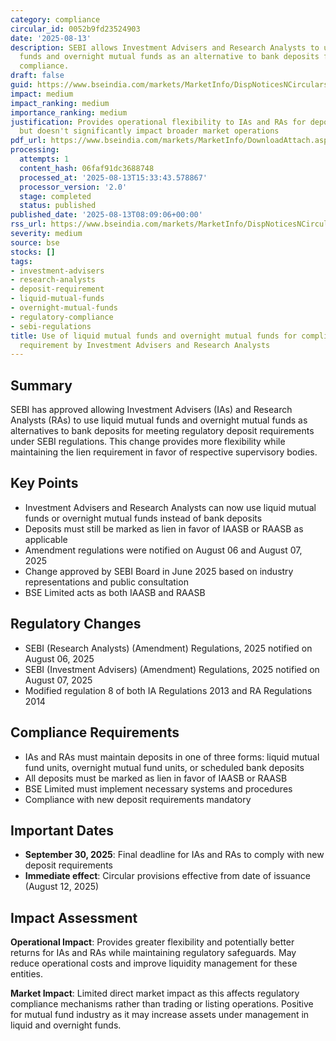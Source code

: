 ```yaml
---
category: compliance
circular_id: 0052b9fd23524903
date: '2025-08-13'
description: SEBI allows Investment Advisers and Research Analysts to use liquid mutual
  funds and overnight mutual funds as an alternative to bank deposits for regulatory
  compliance.
draft: false
guid: https://www.bseindia.com/markets/MarketInfo/DispNoticesNCirculars.aspx?Noticeid={E7B0BAAF-4296-4AA7-B36A-DE7400D34996}&noticeno=20250813-8&dt=08/13/2025&icount=8&totcount=65&flag=0
impact: medium
impact_ranking: medium
importance_ranking: medium
justification: Provides operational flexibility to IAs and RAs for deposit compliance
  but doesn't significantly impact broader market operations
pdf_url: https://www.bseindia.com/markets/MarketInfo/DownloadAttach.aspx?id=20250813-8&attachedId=2ffee397-00e1-478d-8a33-b6ef7b61493e
processing:
  attempts: 1
  content_hash: 06faf91dc3688748
  processed_at: '2025-08-13T15:33:43.578867'
  processor_version: '2.0'
  stage: completed
  status: published
published_date: '2025-08-13T08:09:06+00:00'
rss_url: https://www.bseindia.com/markets/MarketInfo/DispNoticesNCirculars.aspx?Noticeid={E7B0BAAF-4296-4AA7-B36A-DE7400D34996}&noticeno=20250813-8&dt=08/13/2025&icount=8&totcount=65&flag=0
severity: medium
source: bse
stocks: []
tags:
- investment-advisers
- research-analysts
- deposit-requirement
- liquid-mutual-funds
- overnight-mutual-funds
- regulatory-compliance
- sebi-regulations
title: Use of liquid mutual funds and overnight mutual funds for compliance with deposit
  requirement by Investment Advisers and Research Analysts
---
```


## Summary

SEBI has approved allowing Investment Advisers (IAs) and Research Analysts (RAs) to use liquid mutual funds and overnight mutual funds as alternatives to bank deposits for meeting regulatory deposit requirements under SEBI regulations. This change provides more flexibility while maintaining the lien requirement in favor of respective supervisory bodies.

## Key Points

- Investment Advisers and Research Analysts can now use liquid mutual funds or overnight mutual funds instead of bank deposits
- Deposits must still be marked as lien in favor of IAASB or RAASB as applicable
- Amendment regulations were notified on August 06 and August 07, 2025
- Change approved by SEBI Board in June 2025 based on industry representations and public consultation
- BSE Limited acts as both IAASB and RAASB

## Regulatory Changes

- SEBI (Research Analysts) (Amendment) Regulations, 2025 notified on August 06, 2025
- SEBI (Investment Advisers) (Amendment) Regulations, 2025 notified on August 07, 2025
- Modified regulation 8 of both IA Regulations 2013 and RA Regulations 2014

## Compliance Requirements

- IAs and RAs must maintain deposits in one of three forms: liquid mutual fund units, overnight mutual fund units, or scheduled bank deposits
- All deposits must be marked as lien in favor of IAASB or RAASB
- BSE Limited must implement necessary systems and procedures
- Compliance with new deposit requirements mandatory

## Important Dates

- **September 30, 2025**: Final deadline for IAs and RAs to comply with new deposit requirements
- **Immediate effect**: Circular provisions effective from date of issuance (August 12, 2025)

## Impact Assessment

**Operational Impact**: Provides greater flexibility and potentially better returns for IAs and RAs while maintaining regulatory safeguards. May reduce operational costs and improve liquidity management for these entities.

**Market Impact**: Limited direct market impact as this affects regulatory compliance mechanisms rather than trading or listing operations. Positive for mutual fund industry as it may increase assets under management in liquid and overnight funds.